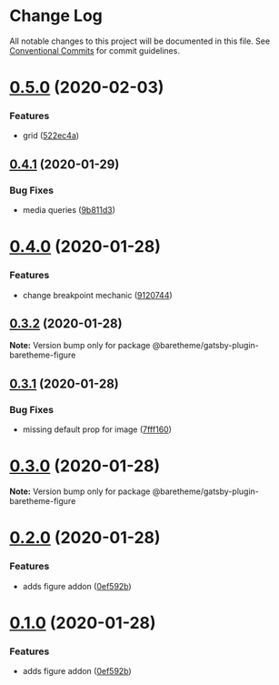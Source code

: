 # Change Log

All notable changes to this project will be documented in this file.
See [Conventional Commits](https://conventionalcommits.org) for commit guidelines.

# [0.5.0](https://gitlab.com/baretheme/theme/compare/v0.4.1...v0.5.0) (2020-02-03)


### Features

* grid ([522ec4a](https://gitlab.com/baretheme/theme/commit/522ec4a3847b9bb49d1a05a70d3c8bf560e66210))





## [0.4.1](https://gitlab.com/baretheme/theme/compare/v0.4.0...v0.4.1) (2020-01-29)


### Bug Fixes

* media queries ([9b811d3](https://gitlab.com/baretheme/theme/commit/9b811d318c3c1117734dfeabe64b1dd2fecb29e4))





# [0.4.0](https://gitlab.com/baretheme/theme/compare/v0.3.2...v0.4.0) (2020-01-28)


### Features

* change breakpoint mechanic ([9120744](https://gitlab.com/baretheme/theme/commit/9120744be234e5efd9d63bbad1990b1696a89012))





## [0.3.2](https://gitlab.com/baretheme/theme/compare/v0.3.1...v0.3.2) (2020-01-28)

**Note:** Version bump only for package @baretheme/gatsby-plugin-baretheme-figure





## [0.3.1](https://gitlab.com/baretheme/theme/compare/v0.3.0...v0.3.1) (2020-01-28)


### Bug Fixes

* missing default prop for image ([7fff160](https://gitlab.com/baretheme/theme/commit/7fff160c8330d3bde41229e530b45b516d155f3d))





# [0.3.0](https://gitlab.com/baretheme/theme/compare/v0.2.0...v0.3.0) (2020-01-28)

**Note:** Version bump only for package @baretheme/gatsby-plugin-baretheme-figure





# [0.2.0](https://gitlab.com/baretheme/theme/compare/v0.0.32...v0.2.0) (2020-01-28)


### Features

* adds figure addon ([0ef592b](https://gitlab.com/baretheme/theme/commit/0ef592bf003b0f2454898e26e051738116dcf6ea))





# [0.1.0](https://gitlab.com/baretheme/theme/compare/v0.0.32...v0.1.0) (2020-01-28)


### Features

* adds figure addon ([0ef592b](https://gitlab.com/baretheme/theme/commit/0ef592bf003b0f2454898e26e051738116dcf6ea))
